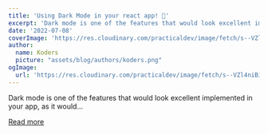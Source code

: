 ```yaml
---
title: 'Using Dark Mode in your react app! 🌙'
excerpt: 'Dark mode is one of the features that would look excellent implemented in your app, as it would...'
date: '2022-07-08'
coverImage: 'https://res.cloudinary.com/practicaldev/image/fetch/s--VZl4niBi--/c_imagga_scale,f_auto,fl_progressive,h_420,q_66,w_1000/https://dev-to-uploads.s3.amazonaws.com/uploads/articles/u7n6yny4pnv9zm58vbsc.gif'
author:
  name: Koders
  picture: "assets/blog/authors/koders.png"
ogImage:
  url: 'https://res.cloudinary.com/practicaldev/image/fetch/s--VZl4niBi--/c_imagga_scale,f_auto,fl_progressive,h_420,q_66,w_1000/https://dev-to-uploads.s3.amazonaws.com/uploads/articles/u7n6yny4pnv9zm58vbsc.gif'
---
```


Dark mode is one of the features that would look excellent implemented in your app, as it would...

[Read more](https://dev.to/franklin030601/using-dark-mode-in-your-react-app-5364)

